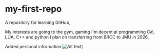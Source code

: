 # my-first-repo
A repository for learning GitHub,


My interests are going to the gym, gaming 
I'm decent at programming C#, LUA, C++ and python
I plan on transferring from BRCC to JMU in 2026.

Added personal information
![Alt text](url))
